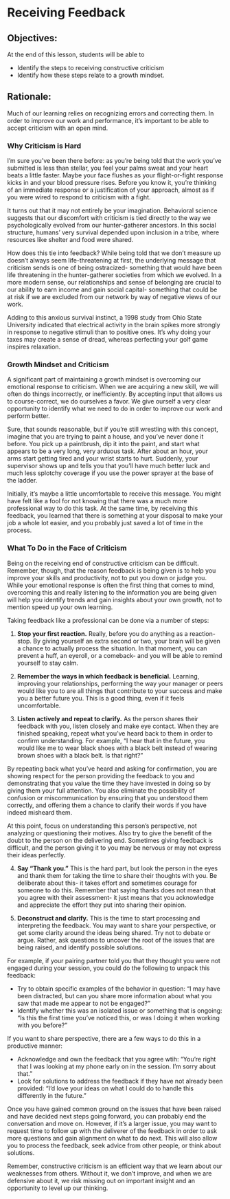 # Receiving Feedback 

## Objectives:
At the end of this lesson, students will be able to

* Identify the steps to receiving constructive criticism
* Identify how these steps relate to a growth mindset. 

## Rationale: 
Much of our learning relies on recognizing errors and correcting them. In order to improve our work and performance, it’s important to be able to accept criticism with an open mind. 


### Why Criticism is Hard 
I’m sure you’ve been there before: as you’re being told that the work you’ve submitted is less than stellar, you feel your palms sweat and your heart beats a little faster. Maybe your face flushes as your flight-or-fight response kicks in and your blood pressure rises. Before you know it, you’re thinking of an immediate response or a justification of your approach, almost as if you were wired to respond to criticism with a fight. 

It turns out that it may not entirely be your imagination. Behavioral science suggests that our discomfort with criticism is tied directly to the way we psychologically evolved from our hunter-gatherer ancestors. In this social structure, humans’ very survival depended upon inclusion in a tribe, where resources like shelter and food were shared. 

How does this tie into feedback? While being told that we don’t measure up doesn’t always seem life-threatening at first, the underlying message that criticism sends is one of being ostracized- something that would have been life threatening in the hunter-gatherer societies from which we evolved. In a more modern sense, our relationships and sense of belonging are crucial to our ability to earn income and gain social capital- something that could be at risk if we are excluded from our network by way of negative views of our work. 

Adding to this anxious survival instinct, a 1998 study from Ohio State University indicated that electrical activity in the brain spikes more strongly in response to negative stimuli than to positive ones. It’s why doing your taxes may create a sense of dread, whereas perfecting your golf game inspires relaxation. 


### Growth Mindset and Criticism
A significant part of maintaining a growth mindset is overcoming our emotional response to criticism. When we are acquiring a new skill, we will often do things incorrectly, or inefficiently. By accepting input that allows us to course-correct, we do ourselves a favor. We give ourself a very clear opportunity to identify what we need to do in order to improve our work and perform better. 

Sure, that sounds reasonable, but if you’re still wrestling with this concept, imagine that you are trying to paint a house, and you’ve never done it before. You pick up a paintbrush, dip it into the paint, and start what appears to be a very long, very arduous task. After about an hour, your arms start getting tired and your wrist starts to hurt. Suddenly, your supervisor shows up and tells you that you’ll have much better luck and much less splotchy coverage if you use the power sprayer at the base of the ladder. 

Initially, it’s maybe a little uncomfortable to receive this message. You might have felt like a fool for not knowing that there was a much more professional way to do this task. At the same time, by receiving this feedback, you learned that there is something at your disposal to make your job a whole lot easier, and you probably just saved a lot of time in the process. 


### What To Do in the Face of Criticism
Being on the receiving end of constructive criticism can be difficult. Remember, though, that the reason feedback is being given is to help you improve your skills and productivity, not to put you down or judge you. While your emotional response is often the first thing that comes to mind, overcoming this and really listening to the information you are being given will help you identify trends and gain insights about your own growth, not to mention speed up your own learning. 

Taking feedback like a professional can be done via a number of steps: 

1. **Stop your first reaction.** Really, before you do anything as a reaction- stop. By giving yourself an extra second or two, your brain will be given a chance to actually process the situation. In that moment, you can prevent a huff, an eyeroll, or a comeback- and you will be able to remind yourself to stay calm. 

2. **Remember the ways in which feedback is beneficial.** Learning, improving your relationships, performing the way your manager or peers would like you to are all things that contribute to your success and make you a better future you. This is a good thing, even if it feels uncomfortable. 

3. **Listen actively and repeat to clarify.** As the person shares their feedback with you, listen closely and make eye contact. When they are finished speaking, repeat what you’ve heard back to them in order to confirm understanding. For example, “I hear that in the future, you would like me to wear black shoes with a black belt instead of wearing brown shoes with a black belt. Is that right?” 

By repeating back what you’ve heard and asking for confirmation, you are showing respect for the person providing the feedback to you and demonstrating that you value the time they have invested in doing so by giving them your full attention. You also eliminate the possibility of confusion or miscommunication by ensuring that you understood them correctly, and offering them a chance to clarify their words if you have indeed misheard them. 

At this point, focus on understanding this person’s perspective, not analyzing or questioning their motives. Also try to give the benefit of the doubt to the person on the delivering end. Sometimes giving feedback is difficult, and the person giving it to you may be nervous or may not express their ideas perfectly. 

4. **Say “Thank you.”** This is the hard part, but look the person in the eyes and thank them for taking the time to share their thoughts with you. Be deliberate about this- it takes effort and sometimes courage for someone to do this. Remember that saying thanks does not mean that you agree with their assessment- it just means that you acknowledge and appreciate the effort they put into sharing their opinion. 

5. **Deconstruct and clarify.** This is the time to start processing and interpreting the feedback. You may want to share your perspective, or get some clarity around the ideas being shared. Try not to debate or argue. Rather, ask questions to uncover the root of the issues that are being raised, and identify possible solutions. 

For example, if your pairing partner told you that they thought you were not engaged during your session, you could do the following to unpack this feedback: 


* Try to obtain specific examples of the behavior in question: “I may have been distracted, but can you share more information about what you saw that made me appear to not be engaged?” 
* Identify whether this was an isolated issue or something that is ongoing: “Is this the first time you’ve noticed this, or was I doing it when working with you before?” 


If you want to share perspective, there are a few ways to do this in a productive manner: 

* Acknowledge and own the feedback that you agree wtih: “You’re right that I was looking at my phone early on in the session. I’m sorry about that.” 
* Look for solutions to address the feedback if they have not already been provided: “I’d love your ideas on what I could do to handle this differently in the future.”


Once you have gained common ground on the issues that have been raised and have decided next steps going forward, you can probably end the conversation and move on. However, if it’s a larger issue, you may want to request time to follow up with the deliverer of the feedback in order to ask more questions and gain alignment on what to do next. This will also allow you to process the feedback, seek advice from other people, or think about solutions.  

Remember, constructive criticism is an efficient way that we learn about our weaknesses from others. Without it, we don’t improve, and when we are defensive about it, we risk missing out on important insight and an opportunity to level up our thinking. 

